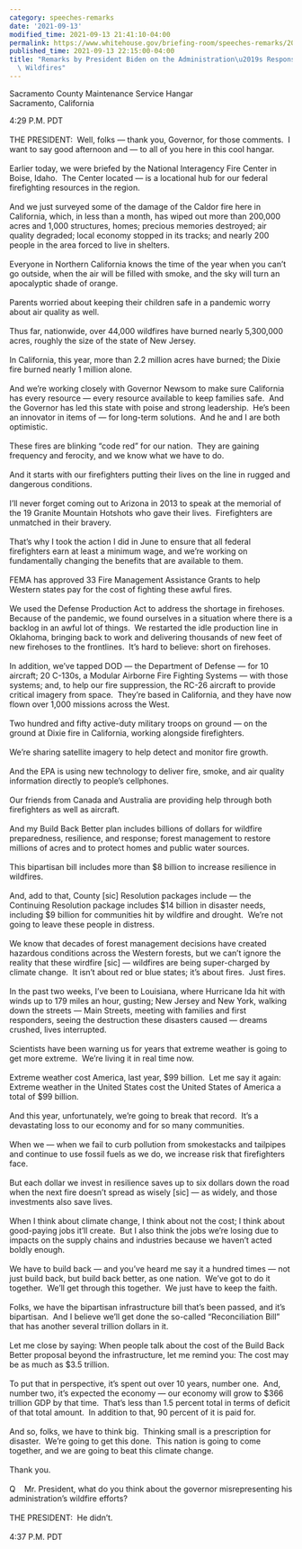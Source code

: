 ```yaml
---
category: speeches-remarks
date: '2021-09-13'
modified_time: 2021-09-13 21:41:10-04:00
permalink: https://www.whitehouse.gov/briefing-room/speeches-remarks/2021/09/13/remarks-by-president-biden-on-the-administrations-response-to-recent-wildfires/
published_time: 2021-09-13 22:15:00-04:00
title: "Remarks by President Biden on the Administration\u2019s Response to Recent\
  \ Wildfires"
---
```

 
Sacramento County Maintenance Service Hangar  
Sacramento, California

4:29 P.M. PDT  
   
THE PRESIDENT:  Well, folks — thank you, Governor, for those comments. 
I want to say good afternoon and — to all of you here in this cool
hangar.   
   
Earlier today, we were briefed by the National Interagency Fire Center
in Boise, Idaho.  The Center located — is a locational hub for our
federal firefighting resources in the region.   
   
And we just surveyed some of the damage of the Caldor fire here in
California, which, in less than a month, has wiped out more than 200,000
acres and 1,000 structures, homes; precious memories destroyed; air
quality degraded; local economy stopped in its tracks; and nearly 200
people in the area forced to live in shelters.  
   
Everyone in Northern California knows the time of the year when you
can’t go outside, when the air will be filled with smoke, and the sky
will turn an apocalyptic shade of orange.  
   
Parents worried about keeping their children safe in a pandemic worry
about air quality as well.  
   
Thus far, nationwide, over 44,000 wildfires have burned nearly 5,300,000
acres, roughly the size of the state of New Jersey.  
   
In California, this year, more than 2.2 million acres have burned; the
Dixie fire burned nearly 1 million alone.   
   
And we’re working closely with Governor Newsom to make sure California
has every resource — every resource available to keep families safe. 
And the Governor has led this state with poise and strong leadership. 
He’s been an innovator in items of — for long-term solutions.  And he
and I are both optimistic.  
   
These fires are blinking “code red” for our nation.  They are gaining
frequency and ferocity, and we know what we have to do.  
   
And it starts with our firefighters putting their lives on the line in
rugged and dangerous conditions.  
   
I’ll never forget coming out to Arizona in 2013 to speak at the memorial
of the 19 Granite Mountain Hotshots who gave their lives.  Firefighters
are unmatched in their bravery.  
   
That’s why I took the action I did in June to ensure that all federal
firefighters earn at least a minimum wage, and we’re working on
fundamentally changing the benefits that are available to them.  
   
FEMA has approved 33 Fire Management Assistance Grants to help Western
states pay for the cost of fighting these awful fires.  
   
We used the Defense Production Act to address the shortage in
firehoses.  Because of the pandemic, we found ourselves in a situation
where there is a backlog in an awful lot of things.  We restarted the
idle production line in Oklahoma, bringing back to work and delivering
thousands of new feet of new firehoses to the frontlines.  It’s hard to
believe: short on firehoses.  
   
In addition, we’ve tapped DOD — the Department of Defense — for 10
aircraft; 20 C-130s, a Modular Airborne Fire Fighting Systems — with
those systems; and, to help our fire suppression, the RC-26 aircraft to
provide critical imagery from space.  They’re based in California, and
they have now flown over 1,000 missions across the West.  
   
Two hundred and fifty active-duty military troops on ground — on the
ground at Dixie fire in California, working alongside firefighters.  
   
We’re sharing satellite imagery to help detect and monitor fire
growth.  
      
And the EPA is using new technology to deliver fire, smoke, and air
quality information directly to people’s cellphones.  
   
Our friends from Canada and Australia are providing help through both
firefighters as well as aircraft.  
   
And my Build Back Better plan includes billions of dollars for wildfire
preparedness, resilience, and response; forest management to restore
millions of acres and to protect homes and public water sources.  
   
This bipartisan bill includes more than $8 billion to increase
resilience in wildfires.  
   
And, add to that, County \[sic\] Resolution packages include — the
Continuing Resolution package includes $14 billion in disaster needs,
including $9 billion for communities hit by wildfire and drought.  We’re
not going to leave these people in distress.  
   
We know that decades of forest management decisions have created
hazardous conditions across the Western forests, but we can’t ignore the
reality that these wirdfire \[sic\] — wildfires are being super-charged
by climate change.  It isn’t about red or blue states; it’s about
fires.  Just fires.  
   
In the past two weeks, I’ve been to Louisiana, where Hurricane Ida hit
with winds up to 179 miles an hour, gusting; New Jersey and New York,
walking down the streets — Main Streets, meeting with families and first
responders, seeing the destruction these disasters caused — dreams
crushed, lives interrupted.  
   
Scientists have been warning us for years that extreme weather is going
to get more extreme.  We’re living it in real time now.  
      
Extreme weather cost America, last year, $99 billion.  Let me say it
again: Extreme weather in the United States cost the United States of
America a total of $99 billion.   
   
And this year, unfortunately, we’re going to break that record.  It’s a
devastating loss to our economy and for so many communities.  
   
When we — when we fail to curb pollution from smokestacks and tailpipes
and continue to use fossil fuels as we do, we increase risk that
firefighters face.  
   
But each dollar we invest in resilience saves up to six dollars down the
road when the next fire doesn’t spread as wisely \[sic\] — as widely,
and those investments also save lives.  
   
When I think about climate change, I think about not the cost; I think
about good-paying jobs it’ll create.  But I also think the jobs we’re
losing due to impacts on the supply chains and industries because we
haven’t acted boldly enough.  
   
We have to build back — and you’ve heard me say it a hundred times — not
just build back, but build back better, as one nation.  We’ve got to do
it together.  We’ll get through this together.  We just have to keep the
faith.  
   
Folks, we have the bipartisan infrastructure bill that’s been passed,
and it’s bipartisan.  And I believe we’ll get done the so-called
“Reconciliation Bill” that has another several trillion dollars in it.  
   
Let me close by saying: When people talk about the cost of the Build
Back Better proposal beyond the infrastructure, let me remind you: The
cost may be as much as $3.5 trillion.   
   
To put that in perspective, it’s spent out over 10 years, number one. 
And, number two, it’s expected the economy — our economy will grow to
$366 trillion GDP by that time.  That’s less than 1.5 percent total in
terms of deficit of that total amount.  In addition to that, 90 percent
of it is paid for.   
   
And so, folks, we have to think big.  Thinking small is a prescription
for disaster.  We’re going to get this done.  This nation is going to
come together, and we are going to beat this climate change.   
   
Thank you.  
   
Q    Mr. President, what do you think about the governor misrepresenting
his administration’s wildfire efforts?  
   
THE PRESIDENT:  He didn’t.  
   
4:37 P.M. PDT

